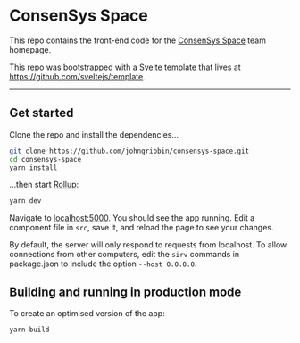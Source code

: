 # ConsenSys Space

This repo contains the front-end code for the [ConsenSys Space](https://consensys.space) team homepage.

This repo was bootstrapped with a [Svelte](https://svelte.dev) template that lives at https://github.com/sveltejs/template.

---

## Get started

Clone the repo and install the dependencies...

```bash
git clone https://github.com/johngribbin/consensys-space.git
cd consensys-space
yarn install
```

...then start [Rollup](https://rollupjs.org):

```bash
yarn dev
```

Navigate to [localhost:5000](http://localhost:5000). You should see the app running. Edit a component file in `src`, save it, and reload the page to see your changes.

By default, the server will only respond to requests from localhost. To allow connections from other computers, edit the `sirv` commands in package.json to include the option `--host 0.0.0.0`.

## Building and running in production mode

To create an optimised version of the app:

```bash
yarn build
```
